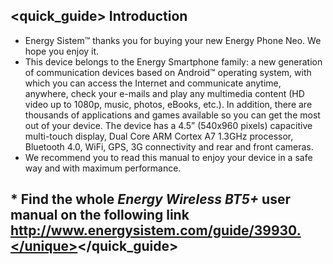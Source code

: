 ## <quick_guide> Introduction

* Energy Sistem™ thanks you for buying your new Energy Phone Neo. We hope you enjoy it.
* This device belongs to the Energy Smartphone family:  a new generation of communication devices
based on Android™ operating system, with which you can access the Internet and communicate anytime, 
anywhere, check your e-mails and play any multimedia content (HD video
up to 1080p, music, photos, eBooks, etc.).
In addition, there are thousands of applications and games available so you can get the most out of your 
device.
The device has a 4.5” (540x960 pixels) capacitive multi-touch display, Dual Core ARM Cortex
A7 1.3GHz processor, Bluetooth 4.0, WiFi, GPS, 3G connectivity and rear and front cameras.
* We recommend you to read this manual to enjoy your device in a safe way and 
with maximum performance.

## * Find the whole *Energy Wireless BT5+* user manual on the following link   http://www.energysistem.com/guide/39930.</unique></quick_guide>
